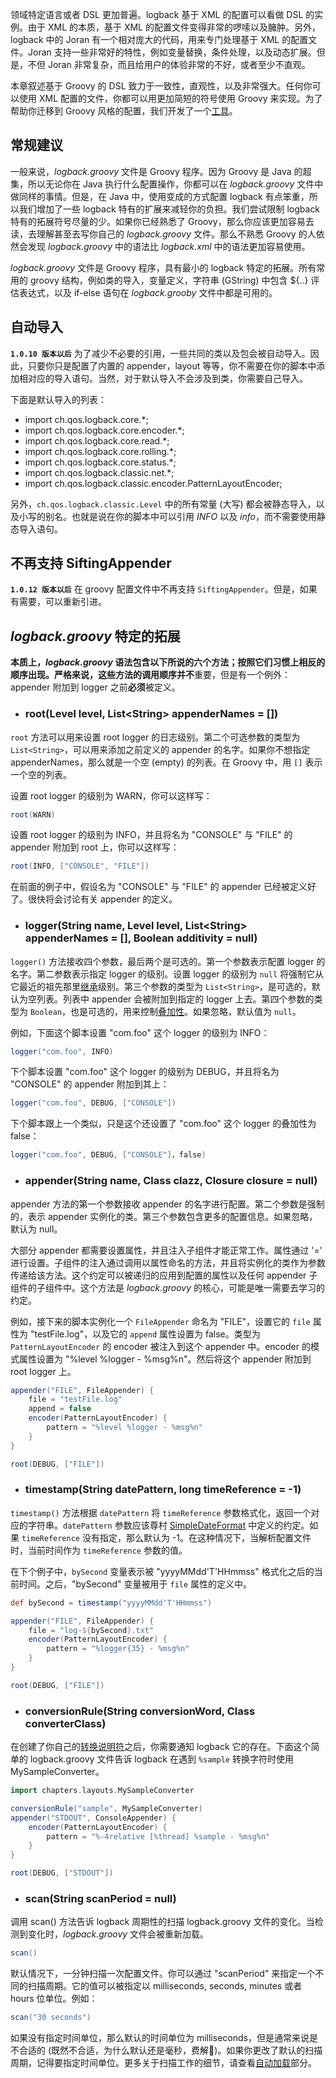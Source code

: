 领域特定语言或者 DSL 更加普遍。logback 基于 XML 的配置可以看做 DSL 的实例。由于 XML 的本质，基于 XML 的配置文件变得非常的啰嗦以及臃肿。另外，logback 中的 Joran 有一个相对庞大的代码，用来专门处理基于 XML 的配置文件。Joran 支持一些非常好的特性，例如变量替换，条件处理，以及动态扩展。但是，不但 Joran 非常复杂，而且给用户的体验非常的不好，或者至少不直观。

本章叙述基于 Groovy 的 DSL 致力于一致性，直观性，以及非常强大。任何你可以使用 XML 配置的文件，你都可以用更加简短的符号使用 Groovy 来实现。为了帮助你迁移到 Groovy 风格的配置，我们开发了一个[工具](https://logback.qos.ch/translator/asGroovy.html)。

## 常规建议

一般来说，*logback.groovy* 文件是 Groovy 程序。因为 Groovy 是 Java 的超集，所以无论你在 Java 执行什么配置操作，你都可以在 *logback.groovy* 文件中做同样的事情。但是，在 Java 中，使用变成的方式配置 logback 有点笨重，所以我们增加了一些 logback 特有的扩展来减轻你的负担。我们尝试限制 logback 特有的拓展符号尽量的少。如果你已经熟悉了 Groovy，那么你应该更加容易去读，去理解甚至去写你自己的 *logback.groovy* 文件。那么不熟悉 Groovy 的人依然会发现 *logback.groovy* 中的语法比 *logback.xml* 中的语法更加容易使用。

*logback.groovy* 文件是 Groovy 程序，具有最小的 logback 特定的拓展。所有常用的 groovy 结构，例如类的导入，变量定义，字符串 (GString) 中包含 \${..} 评估表达式，以及 if-else 语句在 *logback.grooby* 文件中都是可用的。

## 自动导入

**`1.0.10 版本以后`** 为了减少不必要的引用，一些共同的类以及包会被自动导入。因此，只要你只是配置了内置的 appender，layout 等等，你不需要在你的脚本中添加相对应的导入语句。当然，对于默认导入不会涉及到类，你需要自己导入。

下面是默认导入的列表：

-   import ch.qos.logback.core.*;
-   import ch.qos.logback.core.encoder.*;
-   import ch.qos.logback.core.read.*;
-   import ch.qos.logback.core.rolling.*;
-   import ch.qos.logback.core.status.*;
-   import ch.qos.logback.classic.net.*;
-   import ch.qos.logback.classic.encoder.PatternLayoutEncoder;

另外，`ch.qos.logback.classic.Level` 中的所有常量 (大写) 都会被静态导入，以及小写的别名。也就是说在你的脚本中可以引用 *INFO* 以及 *info*，而不需要使用静态导入语句。

## 不再支持 SiftingAppender

**`1.0.12 版本以后`** 在 groovy 配置文件中不再支持 `SiftingAppender`。但是，如果有需要，可以重新引进。

## *logback.groovy* 特定的拓展

**本质上，*logback.groovy* 语法包含以下所说的六个方法；按照它们习惯上相反的顺序出现。**严格来说，这些方法的调用顺序并**不**重要，但是有一个例外：appender 附加到 logger 之前**必须**被定义。

- ### root(Level level, List\<String\> appenderNames = [])

`root` 方法可以用来设置 root logger 的日志级别。第二个可选参数的类型为 `List<String>`，可以用来添加之前定义的 appender 的名字。如果你不想指定 appenderNames，那么就是一个空 (empty) 的列表。在 Groovy 中，用 `[]` 表示一个空的列表。

设置 root logger 的级别为 WARN，你可以这样写：

```groovy
root(WARN)
```

设置 root logger 的级别为 INFO，并且将名为 "CONSOLE" 与 "FILE" 的 appender 附加到 root 上，你可以这样写：

```groovy
root(INFO, ["CONSOLE", "FILE"])
```

在前面的例子中，假设名为 "CONSOLE" 与 "FILE" 的 appender 已经被定义好了。很快将会讨论有关 appender 的定义。

- ### logger(String name, Level level, List\<String> appenderNames = [], Boolean additivity = null)

`logger()` 方法接收四个参数，最后两个是可选的。第一个参数表示配置 logger 的名字。第二参数表示指定 logger 的级别。设置 logger 的级别为 `null` 将强制它从它最近的祖先那里[继承](https://github.com/Volong/logback-chinese-manual/blob/master/02%E7%AC%AC%E4%BA%8C%E7%AB%A0%EF%BC%9A%E6%9E%B6%E6%9E%84.md#%E6%9C%89%E6%95%88%E7%AD%89%E7%BA%A7%E5%8F%88%E7%A7%B0%E4%B8%BA%E7%AD%89%E7%BA%A7%E7%BB%A7%E6%89%BF)级别。第三个参数的类型为 `List<String>`，是可选的，默认为空列表。列表中 appender 会被附加到指定的 logger 上去。第四个参数的类型为 `Boolean`，也是可选的，用来控制[叠加性](https://github.com/Volong/logback-chinese-manual/blob/master/02%E7%AC%AC%E4%BA%8C%E7%AB%A0%EF%BC%9A%E6%9E%B6%E6%9E%84.md#appender-%E4%B8%8E-layout)。如果忽略，默认值为 `null`。

例如，下面这个脚本设置 "com.foo" 这个 logger 的级别为 INFO：

```groovy
logger("com.foo", INFO)
```

下个脚本设置 "com.foo" 这个 logger 的级别为 DEBUG，并且将名为 "CONSOLE" 的 appender 附加到其上：

```groovy
logger("com.foo", DEBUG, ["CONSOLE"])
```

下个脚本跟上一个类似，只是这个还设置了 "com.foo" 这个 logger 的叠加性为 false：

```groovy
logger("com.foo", DEBUG, ["CONSOLE"]，false)
```

- ### appender(String name, Class clazz, Closure closure = null)

appender 方法的第一个参数接收 appender 的名字进行配置。第二个参数是强制的，表示 appender 实例化的类。第三个参数包含更多的配置信息。如果忽略，默认为 null。

大部分 appender 都需要设置属性，并且注入子组件才能正常工作。属性通过 '=' 进行设置。子组件的注入通过调用以属性命名的方法，并且将实例化的类作为参数传递给该方法。这个约定可以被递归的应用到配置的属性以及任何 appender 子组件的子组件中。这个方法是 *logback.groovy* 的核心，可能是唯一需要去学习的约定。

例如，接下来的脚本实例化一个 `FileAppender` 命名为 "FILE"，设置它的 `file` 属性为 "testFile.log"，以及它的 `append` 属性设置为 false。类型为 `PatternLayoutEncoder` 的 encoder 被注入到这个 appender 中。encoder 的模式属性设置为 "%level %logger - %msg%n"。然后将这个 appender 附加到 root logger 上。

```groovy
appender("FILE", FileAppender) {
    file = "testFile.log"
    append = false
    encoder(PatternLayoutEncoder) {
        pattern = "%level %logger - %msg%n"
    }
}

root(DEBUG, ["FILE"])
```

- ### timestamp(String datePattern, long timeReference = -1)

`timestamp()` 方法根据 `datePattern` 将 `timeReference` 参数格式化，返回一个对应的字符串。`datePattern` 参数应该尊村 [SimpleDateFormat](https://docs.oracle.com/javase/8/docs/api/java/text/SimpleDateFormat.html) 中定义的约定。如果 `timeReference` 没有指定，那么默认为 -1。在这种情况下，当解析配置文件时，当前时间作为 `timeReference` 参数的值。

在下个例子中，`bySecond` 变量表示被 "yyyyMMdd'T'HHmmss" 格式化之后的当前时间。之后，"bySecond" 变量被用于 `file` 属性的定义中。

```groovy
def bySecond = timestamp("yyyyMMdd'T'HHmmss")

appender("FILE", FileAppender) {
    file = "log-${bySecond}.txt"
    encoder(PatternLayoutEncoder) {
        pattern = "%logger{35} - %msg%n"
    }
}

root(DEBUG, ["FILE"])
```

- ### conversionRule(String conversionWord, Class converterClass)

在创建了你自己的[转换说明符](https://github.com/Volong/logback-chinese-manual/blob/master/06%E7%AC%AC%E5%85%AD%E7%AB%A0%EF%BC%9ALayouts.md#%E8%87%AA%E5%AE%9A%E4%B9%89%E8%BD%AC%E6%8D%A2%E8%AF%B4%E6%98%8E%E7%AC%A6)之后，你需要通知 logback 它的存在。下面这个简单的 logback.groovy 文件告诉 logback 在遇到 `%sample` 转换字符时使用 MySampleConverter。

```groovy
import chapters.layouts.MySampleConverter

conversionRule("sample", MySampleConverter)
appender("STDOUT", ConsoleAppender) {
    encoder(PatternLayoutEncoder) {
        pattern = "%-4relative [%thread] %sample - %msg%n"
    }
}

root(DEBUG, ["STDOUT"])
```

- ### scan(String scanPeriod = null)

调用 scan() 方法告诉 logback 周期性的扫描 logback.groovy 文件的变化。当检测到变化时，*logback.groovy* 文件会被重新加载。

```groovy
scan()
```

默认情况下，一分钟扫描一次配置文件。你可以通过 "scanPeriod" 来指定一个不同的扫描周期。它的值可以被指定以 milliseconds, seconds, minutes 或者 hours 位单位。例如：

```groovy
scan("30 seconds")
```

如果没有指定时间单位，那么默认的时间单位为 milliseconds，但是通常来说是不合适的 (既然不合适，为什么默认还是毫秒，费解🤔)。如果你更改了默认的扫描周期，记得要指定时间单位。更多关于扫描工作的细节，请查看[自动加载](https://github.com/Volong/logback-chinese-manual/blob/master/03%E7%AC%AC%E4%B8%89%E7%AB%A0%EF%BC%9Alogback%20%E7%9A%84%E9%85%8D%E7%BD%AE.md#%E5%BD%93%E9%85%8D%E7%BD%AE%E6%96%87%E4%BB%B6%E6%9B%B4%E6%94%B9%E6%97%B6%E8%87%AA%E5%8A%A8%E5%8A%A0%E8%BD%BD)部分。



